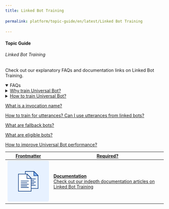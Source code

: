 ```yaml
---
title: Linked Bot Training

permalink: platform/topic-guide/en/latest/Linked Bot Training

---
```


#### Topic Guide
###### Linked Bot Training

 Check out our explanatory FAQs and documentation links on Linked Bot Training.

<details open>
  <summary>FAQs
  </summary>
 <a class="nested-accordian-link" target="_blank" href="https://developer.kore.ai/docs/bots/advanced-topics/universal-bot/training-a-universal-bot/#">

  <details class="nested-details">
 
  <summary>Why train Universal Bot?
  </summary>

 
 Universal Bot needs to be trained in order to guide the process flow to the most relevant link bot(s) from which the intents are to be identified

  </details>
 </a>

  <a class="nested-accordian-link" target="_blank" href="https://developer.kore.ai/docs/bots/advanced-topics/universal-bot/training-a-universal-bot/#">
 
  <details class="nested-details">
 
  <summary>How to train Universal Bot?
  </summary>

  Training a universal bot includes:
    
    - providing Training Utterances or Invocation Names.
    - marking linked bots as Fallback Bots when no other linked bots are qualified from the training provided.
    - and reviewing the linked bot identification flow from the Utterance Testing module.

  </details>
 </a>
  
  <a class="doc-link" target="_blank" href="https://developer.kore.ai/docs/bots/advanced-topics/universal-bot/training-a-universal-bot/#Invocation_Names">
 
  What is a invocation name?

  </a>
 
 <a class="doc-link" target="_blank" href="https://developer.kore.ai/docs/bots/advanced-topics/universal-bot/training-a-universal-bot/#Utterances">
 
  How to train for utterances? Can I use utterances from linked bots?

 </a>
  
  <a class="doc-link" target="_blank" href="https://developer.kore.ai/docs/bots/advanced-topics/universal-bot/training-a-universal-bot/#Fallback_Bots">
 
  What are fallback bots?

 </a>
  
  <a class="doc-link" target="_blank" href="https://developer.kore.ai/docs/bots/advanced-topics/universal-bot/training-a-universal-bot/#Eligible_Bots">
 
  What are eligible bots?

 </a>
  
  <a class="doc-link" target="_blank" href="https://developer.kore.ai/docs/bots/advanced-topics/universal-bot/training-a-universal-bot/#Configurations">
 
  How to improve Universal Bot performance?

 </a>
  

 </details>

 <a class="doc-link" target="_blank" href="https://developer.kore.ai/docs/bots/advanced-topics/universal-bot/training-a-universal-bot/">
 

| Frontmatter | Required? |
|-------------|-------------|
| ![alt text](images/docIcon.svg "Title") | **Documentation**  <br /> Check out our indepth documentation articles on Linked Bot Training | 


</a>
